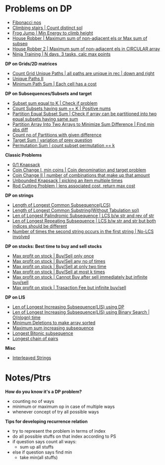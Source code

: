 # Problems on DP

- [Fibonacci nos](Fibonacci_num.cpp)
- [Climbing stairs | Count distinct sol](climbing_stairs.cpp)
- [Frog Jump | Min Energy to climb height](frog_jump.cpp)
- [House Robber | Maximum sum of non-adjacent els or Max sum of subseq](house_robber.cpp)
- [House Robber 2 | Maximum sum of non-adjacent els in CIRCULAR array](house_robber2.cpp)
- [Ninja Training | N days, 3 tasks, calc max points](ninja_training.cpp)

**DP on Grids/2D matrices**

- [Count Grid Unique Paths | all paths are unique in rec | down and right](grid_unique_paths.cpp)
- [Unique Paths II](unique_paths_two.cpp)
- [Minimum Path Sum | Each cell has a cost](min_path_sum.cpp)

**DP on Subsequences/Subsets and target**

- [Subset sum equal to K | Check if problem](subset_sum_eq_to_K.cpp)
- [Count Subsets having sum == K | Positive nums](count_subset_sum_eq_to_K.cpp)
- [Partition Equal Subset Sum | Check if array can be partitioned into two equal subsets having same sum](partition_equal_subset_sum.cpp)
- [Partition Array Into Two Arrays to Minimize Sum Difference | Find min abs diff](partition_min_subset_sum_diff.cpp)
- [Count no of Partitions with given difference](partition_given_diff.cpp)
- [Target Sum | variation of prev question](target_sum.cpp)
- [Permutation Sum | count subset permutation == k](permutation_sum.cpp)

**Classic Problems**

- [0/1 Knapsack](0_1_knapsack.cpp)
- [Coin Change I, min coins | Coin denomination and target problem](minimum_coins.cpp)
- [Coin Change II | number of combinations that make up that amount](coin_change2.cpp)
- [Unbounded Knapsack | picking an item multiple times](unbounded_knapsack.cpp)
- [Rod Cutting Problem | lens associated cost, return max cost](rod_cutting_problem.cpp)

**DP on strings**

- [Length of Longest Common Subsequence(LCS)](LCS.cpp)
- [Length of Longest Common Substring(Without Tabulation sol)](LCSubstr.cpp)
- [Len of Longest Palindromic Subsequence | LCS b/w str and rev of str](LPalS.cpp)
- [Len of Longest Repeating Subsequence | LCS b/w str and str but both indices should be different](LRS.cpp)
- [Number of times the second string occurs in the first string | No-LCS involved](string_subseq.cpp)

**DP on stocks: Best time to buy and sell stocks**

- [Max profit on stock | Buy/Sell only once](best_time_to_buy_stock.cpp)
- [Max profit on stock | Buy/Sell any no of times](best_time_to_buy_stock2.cpp)
- [Max profit on stock | Buy/Sell at only two time](best_time_to_buy_stock3.cpp)
- [Max profit on stock | Buy/Sell at most k times](best_time_to_buy_stock4.cpp)
- [Max profit on stock | Cannot Buy after sell immediately but infinite buy/sell](best_time_to_buy_stock5.cpp)
- [Max profit on stock | Trasaction Fee but infinite buy/sell](best_time_to_buy_stock6.cpp)

**DP on LIS**

- [Len of Longest Increasing Subsequence(LIS) using DP](LIS.cpp)
- [Len of Longest Increasing Subsequence(LIS) using Binary Search | O(nlogn) time](LIS2.cpp)
- [Minimum Deletions to make array sorted](min_deletions_to_sort.cpp)
- [Maximum sum increasing subsequence](maxi_sum_subseq.cpp)
- [Longest Bitonic subsequence](lbs.cpp)
- [Longest chain of pairs](max_len_pairs.cpp)

**Misc**

- [Interleaved Strings](interleaved_str.cpp)

# Notes/Ptrs

**How do you know it's a DP problem?**
- counting no of ways 
- minimum or maximum op in case of multiple ways 
- whenever concept of try all possible ways 

**Tips for developing recurrence relation**
- try to represent the problem in terms of index
- do all possible stuffs on that index according to PS
- if question says count all ways:
    - sum up all stuffs
- else if question says find min
    - take min(all stuffs)
